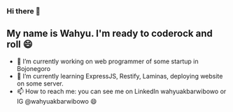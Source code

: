 ### Hi there 👋

## My name is Wahyu. I'm ready to coderock and roll 😄

- 🔭 I’m currently working on web programmer of some startup in Bojonegoro
- 🌱 I’m currently learning ExpressJS, Restify, Laminas, deploying website on some server.
- 📫 How to reach me: you can see me on LinkedIn wahyuakbarwibowo or IG @wahyuakbarwibowo 😄

<!--
**wahyuakbarwibowo/wahyuakbarwibowo** is a ✨ _special_ ✨ repository because its `README.md` (this file) appears on your GitHub profile.

Here are some ideas to get you started:

- 🔭 I’m currently working on ...
- 🌱 I’m currently learning ...
- 👯 I’m looking to collaborate on ...
- 🤔 I’m looking for help with ...
- 💬 Ask me about ...
- 📫 How to reach me: ...
- 😄 Pronouns: ...
- ⚡ Fun fact: ...
-->
